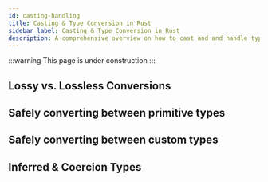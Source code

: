 ```yaml
---
id: casting-handling
title: Casting & Type Conversion in Rust
sidebar_label: Casting & Type Conversion in Rust
description: A comprehensive overview on how to cast and and handle type conversion in Rust
---
```


:::warning This page is under construction :::

## Lossy vs. Lossless Conversions

## Safely converting between primitive types

## Safely converting between custom types

## Inferred & Coercion Types
